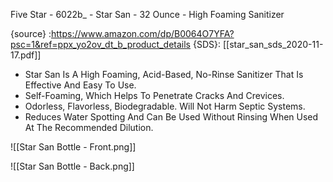 Five Star - 6022b_ - Star San - 32 Ounce - High Foaming Sanitizer

{source} :https://www.amazon.com/dp/B0064O7YFA?psc=1&ref=ppx_yo2ov_dt_b_product_details
{SDS}: [[star_san_sds_2020-11-17.pdf]] 

-   Star San Is A High Foaming, Acid-Based, No-Rinse Sanitizer That Is Effective And Easy To Use.
-   Self-Foaming, Which Helps To Penetrate Cracks And Crevices.
-   Odorless, Flavorless, Biodegradable. Will Not Harm Septic Systems.
-   Reduces Water Spotting And Can Be Used Without Rinsing When Used At The Recommended Dilution.

![[Star San Bottle - Front.png]]

![[Star San Bottle - Back.png]]